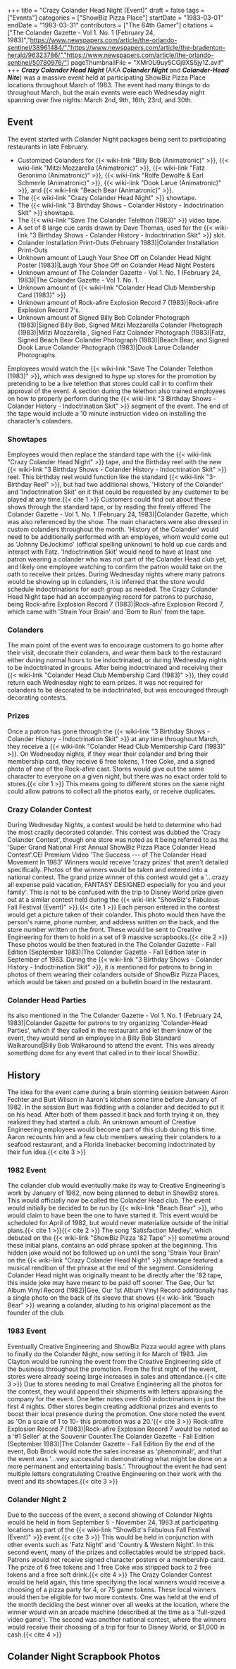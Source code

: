 +++
title = "Crazy Colander Head Night (Event)"
draft = false
tags = ["Events"]
categories = ["ShowBiz Pizza Place"]
startDate = "1983-03-01"
endDate = "1983-03-31"
contributors = ["The 64th Gamer"]
citations = ["The Colander Gazette - Vol 1. No. 1 (February 24, 1983)","https://www.newspapers.com/article/the-orlando-sentinel/38961484/","https://www.newspapers.com/article/the-bradenton-herald/96323786/","https://www.newspapers.com/article/the-orlando-sentinel/50780976/"]
pageThumbnailFile = "XMr0U9uy5CGj9XS5jy1Z.avif"
+++
***Crazy Colander Head Night*** (AKA ***Colander Night*** and ***Colander-Head Nite***) was a massive event held at participating ShowBiz Pizza Place locations throughout March of 1983.
The event had many things to do throughout March, but the main events were each Wednesday night spanning over five nights: March 2nd, 9th, 16th, 23rd, and 30th.

## Event

The event started with Colander Night packages being sent to participating restaurants in late February.

- Customized Colanders for {{< wiki-link "Billy Bob (Animatronic)" >}}, {{< wiki-link "Mitzi Mozzarella (Animatronic)" >}}, {{< wiki-link "Fatz Geronimo (Animatronic)" >}}, {{< wiki-link "Rolfe Dewolfe & Earl Schmerle (Animatronic)" >}}, {{< wiki-link "Dook Larue (Animatronic)" >}}, and {{< wiki-link "Beach Bear (Animatronic)" >}}.
- The {{< wiki-link "Crazy Colander Head Night" >}} showtape.
- The {{< wiki-link "3 Birthday Shows - Colander History - Indoctrination Skit" >}} showtape.
- The {{< wiki-link "Save The Colander Telethon (1983)" >}} video tape.
- A set of 8 large cue cards drawn by Dave Thomas, used for the {{< wiki-link "3 Birthday Shows - Colander History - Indoctrination Skit" >}} skit.
- Colander Installation Print-Outs (February 1983)|Colander Installation Print-Outs
- Unknown amount of Laugh Your Shoe Off on Colander Head Night Poster (1983)|Laugh Your Shoe Off on Colander Head Night Posters
- Unknown amount of The Colander Gazette - Vol 1. No. 1 (February 24, 1983)|The Colander Gazette - Vol 1. No. 1.
- Unknown amount of {{< wiki-link "Colander Head Club Membership Card (1983)" >}}
- Unknown amount of Rock-afire Explosion Record 7 (1983)|Rock-afire Explosion Record 7's.
- Unknown amount of Signed Billy Bob Colander Photograph (1983)|Signed Billy Bob, Signed Mitzi Mozzarella Colander Photograph (1983)|Mitzi Mozzarella , Signed Fatz Colander Photograph (1983)|Fatz, Signed Beach Bear Colander Photograph (1983)|Beach Bear, and Signed Dook Larue Colander Photograph (1983)|Dook Larue Colander Photographs.

Employees would watch the {{< wiki-link "Save The Colander Telethon (1983)" >}}, which was designed to hype up stores for the promotion by pretending to be a live telethon that stores could call in to confirm their approval of the event. A section during the telethon also trained employees on how to properly perform during the {{< wiki-link "3 Birthday Shows - Colander History - Indoctrination Skit" >}} segment of the event. The end of the tape would include a 10 minute instruction video on installing the character's colanders.

### Showtapes

Employees would then replace the standard tape with the {{< wiki-link "Crazy Colander Head Night" >}} tape, and the Birthday reel with the new {{< wiki-link "3 Birthday Shows - Colander History - Indoctrination Skit" >}} reel. This birthday reel would function like the standard {{< wiki-link "3-Birthday Reel" >}}, but had two additional shows, 'History of the Colander' and 'Indoctrination Skit' on it that could be requested by any customer to be played at any time.{{< cite 1 >}} Customers could find out about these shows through the standard tape, or by reading the freely offered The Colander Gazette - Vol 1. No. 1 (February 24, 1983)|Colander Gazette, which was also referenced by the show. The main characters were also dressed in custom colanders throughout the month.
'History of the Colander' would need to be additionally performed with an employee, whom would come out as 'Johnny DeJockimo' (official spelling unknown) to hold up cue cards and interact with Fatz. 'Indoctrination Skit' would need to have at least one patron wearing a colander who was not part of the Colander Head club yet, and likely one employee watching to confirm the patron would take on the oath to receive their prizes. During Wednesday nights where many patrons would be showing up in colanders, it is inferred that the store would schedule indoctrinations for each group as needed.
The Crazy Colander Head Night tape had an accompanying record for patrons to purchase, being Rock-afire Explosion Record 7 (1983)|Rock-afire Explosion Record 7, which came with 'Strain Your Brain' and 'Born to Run' from the tape.

### Colanders

The main point of the event was to encourage customers to go home after their visit, decorate their colanders, and wear them back to the restaurant either during normal hours to be indoctrinated, or during Wednesday nights to be indoctrinated in groups. After being indoctrinated and receiving their {{< wiki-link "Colander Head Club Membership Card (1983)" >}}, they could return each Wednesday night to earn prizes. It was not required for colanders to be decorated to be indoctrinated, but was encouraged through decorating contests.

### Prizes

Once a patron has gone through the {{< wiki-link "3 Birthday Shows - Colander History - Indoctrination Skit" >}} at any time throughout March, they receive a {{< wiki-link "Colander Head Club Membership Card (1983)" >}}. On Wednesday nights, if they wear their colander and bring their membership card, they receive 6 free tokens, 1 free Coke, and a signed photo of one of the Rock-afire cast. Stores would give out the same character to everyone on a given night, but there was no exact order told to stores.{{< cite 1 >}} This means going to different stores on the same night could allow patrons to collect all the photos early, or receive duplicates.

### Crazy Colander Contest

During Wednesday Nights, a contest would be held to determine who had the most crazily decorated colander. This contest was dubbed the 'Crazy Colander Contest', though one store was noted as it being referred to as the 'Super Grand National First Annual ShowBiz Pizza Place Colander Head Contest'.CEI Premium Video 'The Success --- of The Colander Head Movement In 1983' Winners would receive 'crazy prizes' that aren't detailed specifically. Photos of the winners would be taken and entered into a national contest. The grand prize winner of this contest would get a '...crazy all expense paid vacation, FANTASY DESIGNED especially for you and your family'. This is not to be confused with the trip to Disney World prize given out at a similar contest held during the {{< wiki-link "ShowBiz's Fabulous Fall Festival (Event)" >}}.{{< cite 1 >}}
Each person entered in the contest would get a picture taken of their colander. This photo would then have the person's name, phone number, and address written on the back, and the store number written on the front. These would be sent to Creative Engineering for them to hold in a set of 9 massive scrapbooks.{{< cite 2 >}} These photos would be then featured in the The Colander Gazette - Fall Edition (September 1983)|The Colander Gazette - Fall Edition later in September of 1983. During the {{< wiki-link "3 Birthday Shows - Colander History - Indoctrination Skit" >}}, it is mentioned for patrons to bring in photos of them wearing their colanders outside of ShowBiz Pizza Places, which would be taken and posted on a bulletin board in the restaurant.

### Colander Head Parties

Its also mentioned in the The Colander Gazette - Vol 1. No. 1 (February 24, 1983)|Colander Gazette for patrons to try organizing 'Colander-Head Parties', which if they called in the restaurant and let them know of the event, they would send an employee in a Billy Bob Standard Walkaround|Billy Bob Walkaround to attend the event. This was already something done for any event that called in to their local ShowBiz.

## History

The idea for the event came during a brain storming session between Aaron Fechter and Burt Wilson in Aaron's kitchen some time before January of 1982. In the session Burt was fiddling with a colander and decided to put it on his head. After both of them passed it back and forth trying it on, they realized they had started a club. An unknown amount of Creative Engineering employees would become part of this club during this time. Aaron recounts him and a few club members wearing their colanders to a seafood restaurant, and a Florida linebacker becoming indoctrinated by their fun idea.{{< cite 3 >}}

### 1982 Event

The colander club would eventually make its way to Creative Engineering's work by January of 1982, now being planned to debut in ShowBiz stores. This would officially now be called the Colander Head club. The event would initially be decided to be run by {{< wiki-link "Beach Bear" >}}, who would claim to have been the one to have started it. This event would be scheduled for April of 1982, but would never materialize outside of the initial plans.{{< cite 1 >}}{{< cite 2 >}}
The song 'Satisfaction Medley', which debuted on the {{< wiki-link "ShowBiz Pizza '82 Tape" >}} sometime around these initial plans, contains an odd phrase spoken at the beginning. This hidden joke would not be followed up on until the song 'Strain Your Brain' on the {{< wiki-link "Crazy Colander Head Night" >}} showtape featured a musical rendition of the phrase at the end of the segment. Considering Colander Head night was originally meant to be directly after the '82 tape, this inside joke may have meant to be paid off sooner.
The Gee, Our 1st Album Vinyl Record (1982)|Gee, Our 1st Album Vinyl Record additionally has a single photo on the back of its sleeve that shows {{< wiki-link "Beach Bear" >}} wearing a colander, alluding to his original placement as the founder of the club.

### 1983 Event

Eventually Creative Engineering and ShowBiz Pizza would agree with plans to finally do the Colander Night, now setting it for March of 1983. Jim Clayton would be running the event from the Creative Engineering side of the business throughout the promotion. From the first night of the event, stores were already seeing large increases in sales and attendance.{{< cite 3 >}}
Due to stores needing to mail Creative Engineering all the photos for the contest, they would append their shipments with letters appraising the company for the event. One letter notes over 650 indoctrinations in just the first 4 nights. Other stores begin creating additional prizes and events to boost their local presence during the promotion. One store noted the event as 'On a scale of 1 to 10- this promotion was a 20.'{{< cite 3 >}} Rock-afire Explosion Record 7 (1983)|Rock-afire Explosion Record 7 would be noted as a '#1 Seller' at the Souvenir Counter.The Colander Gazette - Fall Edition (September 1983)|The Colander Gazette - Fall Edition
By the end of the event, Bob Brock would note the sales increase as 'phenominal!', and that the event was '...very successful in demonstrating what might be done on a more permanent and entertaining basis.'. Throughout the event he had sent multiple letters congratulating Creative Engineering on their work with the event and its showtapes.{{< cite 3 >}}

### Colander Night 2

Due to the success of the event, a second showing of Colander Nights would be held in from September 5 - November 24, 1983 at participating locations as part of the {{< wiki-link "ShowBiz's Fabulous Fall Festival (Event)" >}} event.{{< cite 3 >}} This would be held in conjunction with other events such as 'Fatz Night' and 'Country & Western Night'.
In this second event, many of the prizes and collectables would be stripped back. Patrons would not receive signed character posters or a membership card. The prize of 6 free tokens and 1 free Coke was stripped back to 2 free tokens and a free soft drink.{{< cite 4 >}}
The Crazy Colander Contest would be held again, this time specifying the local winners would receive a choosing of a pizza party for 4, or 75 game tokens. These local winners would then be eligible for two more contests. One was held at the end of the month deciding the best winner over all weeks at the location, where the winner would win an arcade machine (described at the time as a 'full-sized video game'). The second was another national contest, where the winners would receive their choosing of a trip for four to Disney World, or $1,000 in cash.{{< cite 4 >}}

## Colander Night Scrapbook Photos
